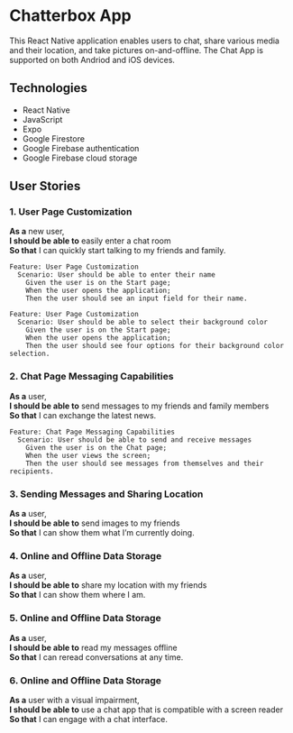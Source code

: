 # Chatterbox App
This React Native application enables users to chat, share various media and their location, and take pictures on-and-offline. The Chat App is supported on both Andriod and iOS devices.

## **Technologies**

- React Native
- JavaScript
- Expo
- Google Firestore
- Google Firebase authentication
- Google Firebase cloud storage

## User Stories

### 1. User Page Customization  
**As a** new user,  
**I should be able to** easily enter a chat room  
**So that** I can quickly start talking to my friends and family.

```gherkin
Feature: User Page Customization
  Scenario: User should be able to enter their name
    Given the user is on the Start page;
    When the user opens the application;
    Then the user should see an input field for their name.
```  

```gherkin
Feature: User Page Customization
  Scenario: User should be able to select their background color
    Given the user is on the Start page;
    When the user opens the application;
    Then the user should see four options for their background color selection.
```  


### 2. Chat Page Messaging Capabilities
**As a** user,  
**I should be able to** send messages to my friends and family members  
**So that** I can exchange the latest news.

```gherkin
Feature: Chat Page Messaging Capabilities
  Scenario: User should be able to send and receive messages
    Given the user is on the Chat page;
    When the user views the screen;
    Then the user should see messages from themselves and their recipients.
``` 


### 3. Sending Messages and Sharing Location  
**As a** user,  
**I should be able to** send images to my friends  
**So that** I can show them what I’m currently doing.




### 4. Online and Offline Data Storage  
**As a** user,  
**I should be able to** share my location with my friends   
**So that** I can show them where I am.




### 5. Online and Offline Data Storage  
**As a** user,  
**I should be able to** read my messages offline   
**So that** I can reread conversations at any time.



### 6. Online and Offline Data Storage  
**As a** user with a visual impairment,  
**I should be able to** use a chat app that is compatible with a screen reader   
**So that** I can engage with a chat interface.







